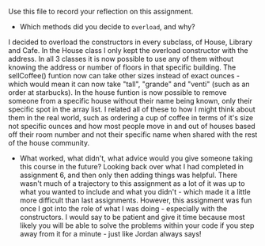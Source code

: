 Use this file to record your reflection on this assignment.

- Which methods did you decide to `overload`, and why?

I decided to overload the constructors in every subclass, of House, Library and Cafe. In the House class I only kept the overload constructor with the address. In all 3 classes it is now possible to use any of them without knowing the address or number of floors in that specific building. The sellCoffee() funtion now can take other sizes instead of exact ounces - which would mean it can now take "tall", "grande" and "venti" (such as an order at starbucks). In the house funtion is now possible to remove someone from a specific house without their name being known, only their specific spot in the array list. I related all of these to how I might think about them in the real world, such as ordering a cup of coffee in terms of it's size not specific ounces and how most people move in and out of houses based off their room number and not their specific name when shared with the rest of the house community. 


- What worked, what didn't, what advice would you give someone taking this course in the future?
Looking back over what I had completed in assignment 6, and then only then adding things was helpful. There wasn't much of a trajectory to this assignment as a lot of it was up to what you wanted to include and what you didn't - which made it a little more difficult than last assignments. However, this assignment was fun once I got into the role of what I was doing - especially with the constructors. I would say to be patient and give it time because most likely you will be able to solve the problems within your code if you step away from it for a minute - just like Jordan always says! 